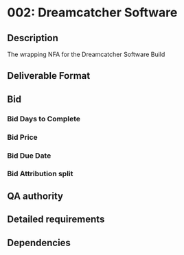# 002: Dreamcatcher Software

## Description

The wrapping NFA for the Dreamcatcher Software Build

## Deliverable Format

## Bid 

### Bid Days to Complete

### Bid Price

### Bid Due Date

### Bid Attribution split

## QA authority

## Detailed requirements

## Dependencies
